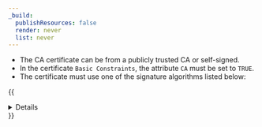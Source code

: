 ```yaml
---
_build:
  publishResources: false
  render: never
  list: never
---
```


- The CA certificate can be from a publicly trusted CA or self-signed.
- In the certificate `Basic Constraints`, the attribute `CA` must be set to `TRUE`.
- The certificate must use one of the signature algorithms listed below:

{{<details header="Allowed signature algorithms">}}

`x509.SHA1WithRSA`

`x509.SHA256WithRSA`

`x509.SHA384WithRSA`

`x509.SHA512WithRSA`

`x509.ECDSAWithSHA1`

`x509.ECDSAWithSHA256`

`x509.ECDSAWithSHA384`

`x509.ECDSAWithSHA512`

{{</details>}}